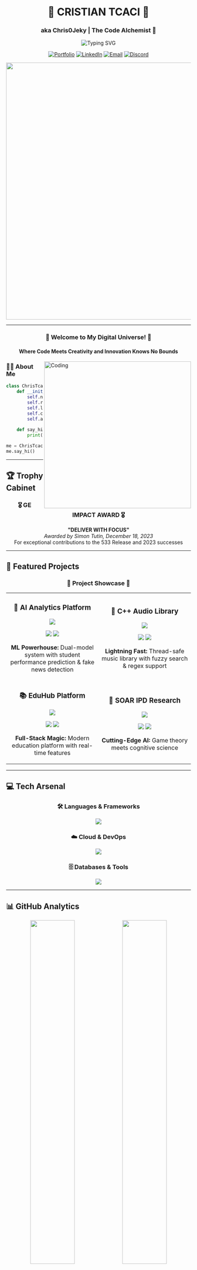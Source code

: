 <div align="center">

# 🚀 CRISTIAN TCACI 🚀
### aka Chris0Jeky | The Code Alchemist 🧪

<img src="https://readme-typing-svg.herokuapp.com?font=Fira+Code&weight=600&size=30&pause=1000&color=00D9FF&center=true&vCenter=true&width=800&lines=Full-Stack+Developer+%F0%9F%92%BB;Machine+Learning+Engineer+%F0%9F%A4%96;Cloud+Architecture+Specialist+%E2%98%81%EF%B8%8F;Problem+Solver+Extraordinaire+%F0%9F%A7%A9;GE+Impact+Award+Winner+%F0%9F%8F%86" alt="Typing SVG" />

[![Portfolio](https://img.shields.io/badge/Portfolio-FF5722?style=for-the-badge&logo=todoist&logoColor=white)](https://chris0jeky.github.io/CV_and_Portfolio)
[![LinkedIn](https://img.shields.io/badge/LinkedIn-0077B5?style=for-the-badge&logo=linkedin&logoColor=white)](https://www.linkedin.com/in/cristian-tcaci/)
[![Email](https://img.shields.io/badge/Email-D14836?style=for-the-badge&logo=gmail&logoColor=white)](mailto:Jeky.tck@gmail.com)
[![Discord](https://img.shields.io/badge/Discord-7289DA?style=for-the-badge&logo=discord&logoColor=white)](https://discord.com/users/Zangetsu(Chris-to_Kun)#1872)

<img src="https://user-images.githubusercontent.com/74038190/212284100-561aa473-3905-4a80-b561-0d28506553ee.gif" width="700">

</div>

---

<div align="center">
  
### 🌟 Welcome to My Digital Universe! 🌟
#### Where Code Meets Creativity and Innovation Knows No Bounds

</div>

<img align="right" alt="Coding" width="400" src="https://user-images.githubusercontent.com/74038190/229223263-cf2e4b07-2615-4f87-9c38-e37600f8381a.gif">

### 👨‍💻 About Me

```python
class ChrisTcaci:
    def __init__(self):
        self.name = "Cristian (Chris) Tcaci"
        self.role = "Full-Stack Developer & ML Engineer"
        self.languages = ["Java ☕", "Python 🐍", "C++ ⚡", "JavaScript 🌐"]
        self.current_focus = "🔍 Seeking Software Engineering Opportunities"
        self.achievements = ["🏆 GE Impact Award Winner", "🧩 Google Foobar Challenger"]
        
    def say_hi(self):
        print("Thanks for dropping by! Let's build something amazing together! 🚀")

me = ChrisTcaci()
me.say_hi()
```

---

## 🏆 Trophy Cabinet

<div align="center">
  
### 🎖️ **GE IMPACT AWARD** 🎖️
**"DELIVER WITH FOCUS"**  
*Awarded by Simon Tutin, December 18, 2023*  
For exceptional contributions to the 533 Release and 2023 successes

</div>

---

## 🚀 Featured Projects

<div align="center">
  
### 🌟 **Project Showcase** 🌟

</div>

<table>
  <tr>
    <td width="50%">
      <h3 align="center">🤖 AI Analytics Platform</h3>
      <div align="center">
        <a href="https://github.com/Chris0Jeky/AI-Data-Analytics-Suite-Python">
          <img src="https://github-readme-stats.vercel.app/api/pin/?username=Chris0Jeky&repo=AI-Data-Analytics-Suite-Python&theme=tokyonight&hide_border=true" />
        </a>
        <p>
          <img src="https://img.shields.io/badge/Accuracy-99.99%25-brightgreen?style=flat-square" />
          <img src="https://img.shields.io/badge/R²_Score-98%25-blue?style=flat-square" />
        </p>
        <p><strong>ML Powerhouse:</strong> Dual-model system with student performance prediction & fake news detection</p>
      </div>
    </td>
    <td width="50%">
      <h3 align="center">🎵 C++ Audio Library</h3>
      <div align="center">
        <a href="https://github.com/Chris0Jeky/SWECW2-AudioLibrary">
          <img src="https://github-readme-stats.vercel.app/api/pin/?username=Chris0Jeky&repo=SWECW2-AudioLibrary&theme=radical&hide_border=true" />
        </a>
        <p>
          <img src="https://img.shields.io/badge/C++-17-00599C?style=flat-square&logo=c%2B%2B" />
          <img src="https://img.shields.io/badge/Performance-O(1)-brightgreen?style=flat-square" />
        </p>
        <p><strong>Lightning Fast:</strong> Thread-safe music library with fuzzy search & regex support</p>
      </div>
    </td>
  </tr>
  <tr>
    <td width="50%">
      <h3 align="center">📚 EduHub Platform</h3>
      <div align="center">
        <a href="https://github.com/Chris0Jeky/CST3144-Coursework-FullstackDev-FrontEnd">
          <img src="https://github-readme-stats.vercel.app/api/pin/?username=Chris0Jeky&repo=CST3144-Coursework-FullstackDev-FrontEnd&theme=gruvbox&hide_border=true" />
        </a>
        <p>
          <img src="https://img.shields.io/badge/Vue.js-3-4FC08D?style=flat-square&logo=vue.js" />
          <img src="https://img.shields.io/badge/Node.js-16-339933?style=flat-square&logo=node.js" />
        </p>
        <p><strong>Full-Stack Magic:</strong> Modern education platform with real-time features</p>
      </div>
    </td>
    <td width="50%">
      <h3 align="center">🧠 SOAR IPD Research</h3>
      <div align="center">
        <a href="https://github.com/Chris0Jeky/N-person-prisoners-dilemma-simulation">
          <img src="https://github-readme-stats.vercel.app/api/pin/?username=Chris0Jeky&repo=N-person-prisoners-dilemma-simulation&theme=cobalt&hide_border=true" />
        </a>
        <p>
          <img src="https://img.shields.io/badge/Research-Academic-purple?style=flat-square" />
          <img src="https://img.shields.io/badge/AI-Cognitive_Architecture-orange?style=flat-square" />
        </p>
        <p><strong>Cutting-Edge AI:</strong> Game theory meets cognitive science</p>
      </div>
    </td>
  </tr>
</table>

---

## 💻 Tech Arsenal

<div align="center">

### 🛠️ Languages & Frameworks
<p>
  <img src="https://skillicons.dev/icons?i=java,python,cpp,js,html,css,vue,nodejs,express&theme=dark" />
</p>

### ☁️ Cloud & DevOps
<p>
  <img src="https://skillicons.dev/icons?i=aws,docker,kubernetes,jenkins,git,github,gitlab&theme=dark" />
</p>

### 🗄️ Databases & Tools
<p>
  <img src="https://skillicons.dev/icons?i=mongodb,mysql,postgres,redis,tensorflow,sklearn,vscode,idea&theme=dark" />
</p>

</div>

---

## 📊 GitHub Analytics

<div align="center">
  <img width="49%" src="https://github-readme-stats.vercel.app/api?username=Chris0Jeky&show_icons=true&theme=tokyonight&hide_border=true&count_private=true" />
  <img width="49%" src="https://github-readme-streak-stats.herokuapp.com/?user=Chris0Jeky&theme=tokyonight&hide_border=true" />
</div>

<div align="center">
  <img src="https://github-readme-activity-graph.vercel.app/graph?username=Chris0Jeky&theme=tokyo-night&hide_border=true&custom_title=Contribution%20Graph" width="98%" />
</div>

---

## 🎯 Current Mission

<div align="center">
  
```mermaid
graph LR
    A[🎓 CS Graduate] --> B[💼 Seeking Opportunities]
    B --> C[🚀 Full-Stack Development]
    B --> D[🤖 Machine Learning]
    B --> E[☁️ Cloud Architecture]
    C --> F[🌟 Your Next Team Member?]
    D --> F
    E --> F
```

</div>

---

## 🤝 Let's Connect!

<div align="center">

### 💬 Open for Opportunities, Collaborations, and Cool Projects!

<img src="https://user-images.githubusercontent.com/74038190/235294012-0a55e343-37ad-4b0f-924f-c8431d9d2483.gif" width="100">

**Currently crafting code and seeking my next adventure in tech!**

<a href="mailto:Jeky.tck@gmail.com">
  <img src="https://img.shields.io/badge/Drop_Me_A_Line-D14836?style=for-the-badge&logo=gmail&logoColor=white" />
</a>

</div>

---

<div align="center">
  
### 🌈 Fun Facts

<img src="https://user-images.githubusercontent.com/74038190/212284158-e840e285-664b-44d7-b79b-e264b5e54825.gif" width="400">

🧩 **Google Foobar Challenge Conqueror**  
🏢 **DeliveraSoft Consultancy Founder**  
🧠 **Tech + Philosophy + Psychology Enthusiast**  
🚀 **Always Learning, Always Building**

</div>

---

<div align="center">
  <img src="https://capsule-render.vercel.app/api?type=waving&color=gradient&height=100&section=footer&text=Thanks%20for%20visiting!%20Let's%20build%20the%20future%20together%20🚀&fontSize=20&fontAlignY=70" />
</div>

<!-- Hidden Analytics BB -->
<div align="center">
  <img src="https://komarev.com/ghpvc/?username=Chris0Jeky&style=flat-square&color=blue" alt="Profile views" />
</div>
